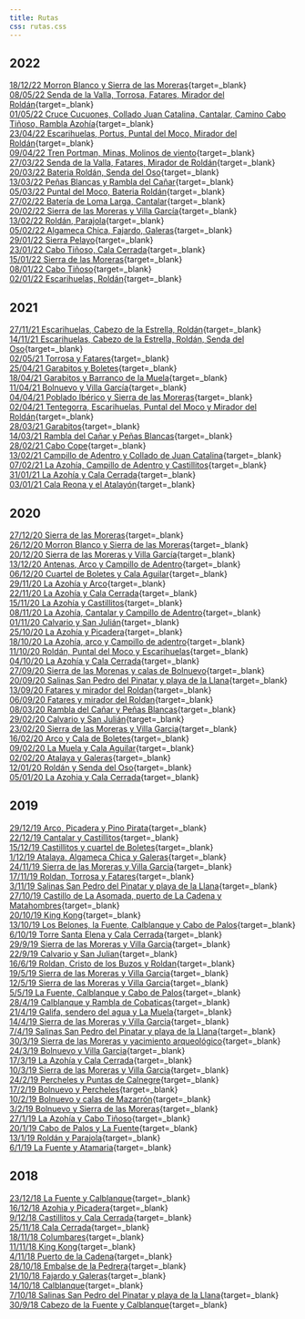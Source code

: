 ```yaml
---
title: Rutas
css: rutas.css
---
```


<!--[](){target=_blank}<br>-->

## 2022
[18/12/22 Morron Blanco y Sierra de las Moreras](https://www.google.com/maps/d/edit?mid=18JS3ORPBe5DYF2z9eaJDX6mxqRsV7QE&usp=sharing){target=_blank}<br>
[08/05/22 Senda de la Valla, Torrosa, Fatares, Mirador del Roldán](https://www.google.com/maps/d/edit?mid=1VNGps3jNppX45ESPgyYWBszgESRqmM8A&usp=sharing){target=_blank}<br>
[01/05/22 Cruce Cucuones, Collado Juan Catalina, Cantalar, Camino Cabo Tiñoso, Rambla Azohía](https://www.google.com/maps/d/edit?mid=1NN-fGqv49aW-rJMHRjJUf7hIZgLE8iNP&usp=sharing){target=_blank}<br>
[23/04/22 Escarihuelas, Portus, Puntal del Moco, Mirador del Roldán](https://www.google.com/maps/d/edit?mid=1uTFULhQ865zmdIumRBKZNNfQx-NAxM9E&usp=sharing){target=_blank}<br>
[09/04/22 Tren Portman, Minas, Molinos de viento](https://www.google.com/maps/d/edit?mid=1E10GYHYT7cjZSEcFH9ZTcDlKm5rDa3il&usp=sharing){target=_blank}<br>
[27/03/22 Senda de la Valla, Fatares, Mirador de Roldán](https://www.google.com/maps/d/edit?mid=1_ilESCyWZdQTde7u8_AyRrZCN2YSGbiF&usp=sharing){target=_blank}<br>
[20/03/22 Bateria Roldán, Senda del Oso](https://www.google.com/maps/d/edit?mid=1qbHzzvN7jPFFsiOB5vphPkZYVNNFkb-N&usp=sharing){target=_blank}<br>
[13/03/22 Peñas Blancas y Rambla del Cañar](https://www.google.com/maps/d/edit?mid=1QmLjIO5_j4R0f8jUb06N6j9Ns82cjRLR&usp=sharing){target=_blank}<br>
[05/03/22 Puntal del Moco, Bateria Roldán](https://www.google.com/maps/d/edit?mid=10_iMFSGGewmesC1NJyPX1yrtHuZrfyvX&usp=sharing){target=_blank}<br>
[27/02/22 Batería de Loma Larga, Cantalar](https://www.google.com/maps/d/edit?mid=1Qk_4swTYhbj3nO6f0IweqbaV40fkzuG-&usp=sharing){target=_blank}<br>
[20/02/22 Sierra de las Moreras y Villa García](https://www.google.com/maps/d/edit?mid=1k91lyfczVwlRsNE0O4HOUiBaDy7cYeJf&usp=sharing){target=_blank}<br>
[13/02/22 Roldán, Parajola](https://www.google.com/maps/d/edit?mid=1aGTfjviIVi2DiD23Lh2sNExDkQXlMp2s&usp=sharing){target=_blank}<br>
[05/02/22 Algameca Chica, Fajardo, Galeras](https://www.google.com/maps/d/edit?mid=1xAD91Qfh3zDAys1DLYlm1TGDTESvOUwe&usp=sharing){target=_blank}<br>
[29/01/22 Sierra Pelayo](https://www.google.com/maps/d/edit?mid=1ONFKA0ts2mqsCQVDnpOGTBEZL3_TyTpq&usp=sharing){target=_blank}<br>
[23/01/22 Cabo Tiñoso, Cala Cerrada](https://www.google.com/maps/d/edit?mid=1cBA7L8c1DNdHXg8vkpm_97WzuyfeG-jY&usp=sharing){target=_blank}<br>
[15/01/22 Sierra de las Moreras](https://www.google.com/maps/d/edit?mid=15gc7wEIeOjJZizHmIUR8X10FWmfo5GIt&usp=sharing){target=_blank}<br>
[08/01/22 Cabo Tiñoso](https://www.google.com/maps/d/edit?mid=1CDKDMLHmjbjjq8TUUD-3ih4qY67tBz8C&usp=sharing){target=_blank}<br>
[02/01/22 Escarihuelas, Roldán](https://www.google.com/maps/d/edit?mid=1-KTzop0VOBXAGIkHFLrlWuBa9v8C-QOQ&usp=sharing){target=_blank}<br>

## 2021
[27/11/21 Escarihuelas, Cabezo de la Estrella, Roldán](https://www.google.com/maps/d/edit?mid=1f72S2iw_PHU996ROQ0EhTPYsyec0boi7&usp=sharing){target=_blank}<br>
[14/11/21 Escarihuelas, Cabezo de la Estrella, Roldán, Senda del Oso](https://www.google.com/maps/d/edit?mid=1vddfIzoLkMdosi66O7C0TTFJHoZsmZxO&usp=sharing){target=_blank}<br>
[02/05/21 Torrosa y Fatares](https://www.google.com/maps/d/edit?mid=1DfeyizEVNUniJLgl6qnWvMPFZvFA4VI2&usp=sharing){target=_blank}<br>
[25/04/21 Garabitos y Boletes](https://www.google.com/maps/d/edit?mid=1ch_59l3pGKacCSLoZDm2CFfiVLvAlRq8&usp=sharing){target=_blank}<br>
[18/04/21 Garabitos y Barranco de la Muela](https://www.google.com/maps/d/edit?mid=19mmeU6Yq5uoG-XDJGaGXQPVjGH6_mJTY&usp=sharing){target=_blank}<br>
[11/04/21 Bolnuevo y Villa García](https://www.google.com/maps/d/edit?mid=1fgc4gXEu3wirIlULhO8fHgjPzrc1CRbY&usp=sharing){target=_blank}<br>
[04/04/21 Poblado Ibérico y Sierra de las Moreras](https://www.google.com/maps/d/edit?mid=1kmTalf3TfT2LLdmfjl9rlBsh39uxYToO&usp=sharing){target=_blank}<br>
[02/04/21 Tentegorra, Escarihuelas, Puntal del Moco y Mirador del Roldán](https://www.google.com/maps/d/edit?mid=15mkq87bHBrhrT3WKDBYDGR2tyS7-LPzD&usp=sharing){target=_blank}<br>
[28/03/21 Garabitos](https://www.google.com/maps/d/edit?mid=1SINaT7MGUGIiLkc5a3Eb42l4IxD56W7B&usp=sharing){target=_blank}<br>
[14/03/21 Rambla del Cañar y Peñas Blancas](https://www.google.com/maps/d/edit?mid=1VkwW10Do6x5eiajQ1pxhyaHldcbFpz4U&usp=sharing){target=_blank}<br>
[28/02/21 Cabo Cope](https://www.google.com/maps/d/edit?mid=1xo1YFJgL5UIwlU1s3Rp2VNi8HkkmkZXl&usp=sharing){target=_blank}<br>
[13/02/21 Campillo de Adentro y Collado de Juan Catalina](https://www.google.com/maps/d/edit?mid=1cTHiWWs7GQTDDHV6FLqXSPnabht5W8wJ&usp=sharing){target=_blank}<br>
[07/02/21 La Azohía, Campillo de Adentro y Castillitos](https://www.google.com/maps/d/edit?mid=1n_4ivPJ84qP6a5-ILz95e4JZrSGBVnpn&usp=sharing){target=_blank}<br>
[31/01/21 La Azohía y Cala Cerrada](https://www.google.com/maps/d/edit?mid=1RioVavyt5FXta4LawmjfxdqE9ZTp6W3G&usp=sharing){target=_blank}<br>
[03/01/21 Cala Reona y el Atalayón](https://www.google.com/maps/d/edit?mid=10ANrA_8nX-W7YrnD1KZvqajVGtYoM-xE&usp=sharing){target=_blank}<br>

## 2020
[27/12/20 Sierra de las Moreras](https://www.google.com/maps/d/edit?mid=1uuWgO-Nd4IpSPnrxV6I1Wa8uk-d9usx3&usp=sharing){target=_blank}<br>
[26/12/20 Morron Blanco y Sierra de las Moreras](https://www.google.com/maps/d/edit?mid=1rZw_q44RcTmTCmh5kaezC1s2idb2Db63&usp=sharing){target=_blank}<br>
[20/12/20 Sierra de las Moreras y Villa García](https://www.google.com/maps/d/edit?mid=1_26y__fsrYFOhTNdKnD3UzlV0e8T2zGK&usp=sharing){target=_blank}<br>
[13/12/20 Antenas, Arco y Campillo de Adentro](https://www.google.com/maps/d/edit?mid=1vnicsHXLm67Xb_zCV2dq8E3l3ACvhuXJ&usp=sharing){target=_blank}<br>
[06/12/20 Cuartel de Boletes y Cala Aguilar](https://www.google.com/maps/d/edit?mid=17V_WJWMw2M1qbTj5U5kFXdRFNzs_NXUU&usp=sharing){target=_blank}<br>
[29/11/20 La Azohía y Arco](https://www.google.com/maps/d/edit?mid=1tQNQxLhyhau7aQCyLNzwigrq-ehNvdVE&usp=sharing){target=_blank}<br>
[22/11/20 La Azohía y Cala Cerrada](https://www.google.com/maps/d/edit?mid=1l6k1vyIaKN3s8asN9MLdHxDZ80CInxbR&usp=sharing){target=_blank}<br>
[15/11/20 La Azohía y Castillitos](https://www.google.com/maps/d/edit?mid=19IhxN2p7Mdk0Zr3nmiBXHKmtSE_RZHzV&usp=sharing){target=_blank}<br>
[08/11/20 La Azohía, Cantalar y Campillo de Adentro](https://www.google.com/maps/d/edit?mid=1RNehd45vXBjrUspi7iM-3aWxyYtCiT8L&usp=sharing){target=_blank}<br>
[01/11/20 Calvario y San Julián](https://www.google.com/maps/d/edit?mid=1oqdKBHZWeZyCYzMMGBaOL9mmQEGN3oYR&usp=sharing){target=_blank}<br>
[25/10/20 La Azohía y Picadera](https://www.google.com/maps/d/edit?mid=13U0zHARkutPKhWdzfWkScQ61HA3f8RXW&usp=sharing){target=_blank}<br>
[18/10/20 La Azohía, arco y Campillo de adentro](https://www.google.com/maps/d/edit?mid=1lDdoIL3WJAT9HAr0dt6-0Z6s80c6mXmM&usp=sharing){target=_blank}<br>
[11/10/20 Roldán, Puntal del Moco y Escarihuelas](https://www.google.com/maps/d/edit?mid=1uYTE8-kpDHIPNNM55hz4KPzkhHEDIlaH&usp=sharing){target=_blank}<br>
[04/10/20 La Azohía y Cala Cerrada](https://www.google.com/maps/d/edit?mid=1tEO9OKGQ9t-49amV9qWKeuS45viGqe36&usp=sharing){target=_blank}<br>
[27/09/20 Sierra de las Morenas y calas de Bolnuevo](https://www.google.com/maps/d/edit?mid=1ZbdzUV47mK6SFK-eBeG0bCm2lM8MSHC4&usp=sharing){target=_blank}<br>
[20/09/20 Salinas San Pedro del Pinatar y playa de la Llana](https://www.google.com/maps/d/edit?mid=1nQd8-RwVuB-W493ehe3om5f6JRY_0xTa&usp=sharing){target=_blank}<br>
[13/09/20 Fatares y mirador del Roldan](https://www.google.com/maps/d/edit?mid=1I3Nviue-2ptl5u32ECgRsDoryweSp2SC&usp=sharing){target=_blank}<br>
[06/09/20 Fatares y mirador del Roldan](https://www.google.com/maps/d/edit?mid=1Jt3ZYey0FUCAoB6VbMck3LWRNsd6O6GS&usp=sharing){target=_blank}<br>
[08/03/20 Rambla del Cañar y Peñas Blancas](https://drive.google.com/open?id=1wlySOr_HahXt0x_UdJ0d237fXrYMViWf&usp=sharing){target=_blank}<br>
[29/02/20 Calvario y San Julián](https://drive.google.com/open?id=1MNUikGzJ16puk3PabreLf8bHwZsCjom4&usp=sharing){target=_blank}<br>
[23/02/20 Sierra de las Moreras y Villa Garcia](https://drive.google.com/open?id=1zMen38DspHBRqIiRA0cj128gG2bDsb9m&usp=sharing){target=_blank}<br>
[16/02/20 Arco y Cala de Boletes](https://drive.google.com/open?id=1fia5tECwY-br3MFqaB0E6JPChqcm7pFd&usp=sharing){target=_blank}<br>
[09/02/20 La Muela y Cala Aguilar](https://drive.google.com/open?id=1lxbxmUQ2R7jjeOHPwhvI7xguAR0zariJ&usp=sharing){target=_blank}<br>
[02/02/20 Atalaya y Galeras](https://drive.google.com/open?id=1YOfkiBjHlawouZPwJLsAJIrGvBQ9cXYE&usp=sharing){target=_blank}<br>
[12/01/20 Roldán y Senda del Oso](https://drive.google.com/open?id=1JE9arFTtEx_dbG-zz1YNADhLglI6sSwD&usp=sharing){target=_blank}<br>
[05/01/20 La Azohia y Cala Cerrada](https://drive.google.com/open?id=1C4yQki-U9KJjvNJGL69I5V6tHHhBSa8S&usp=sharing){target=_blank}<br>

## 2019
[29/12/19 Arco, Picadera y Pino Pirata](https://drive.google.com/open?id=1FYMXTrx4kQoV4aRA-ZlDE6oDUWE6XLId&usp=sharing){target=_blank}<br>
[22/12/19 Cantalar y Castillitos](https://drive.google.com/open?id=19oe2k0W3MnLp9wxK0FpLZv-g9sA46IqX&usp=sharing){target=_blank}<br>
[15/12/19 Castillitos y cuartel de Boletes](https://drive.google.com/open?id=1JI4G2Ee4wSp_owuQ4vTNEBSnYopOrGBn&usp=sharing){target=_blank}<br>
[1/12/19 Atalaya, Algameca Chica y Galeras](https://drive.google.com/open?id=1eDvdx2aHGw3YlovCGHDJabCLLDQ7s7pn&usp=sharing){target=_blank}<br>
[24/11/19 Sierra de las Moreras y Villa Garcia](https://drive.google.com/open?id=1S1vn0yimtclVzmLj_hmui1eCgZnjrdYt&usp=sharing){target=_blank}<br>
[17/11/19 Roldan, Torrosa y Fatares](https://drive.google.com/open?id=1KBKbgCmEkXOTBDKDfb-QSbifyxhgUIdY&usp=sharing){target=_blank}<br>
[3/11/19 Salinas San Pedro del Pinatar y playa de la Llana](https://drive.google.com/open?id=1HWoGr1Lxuk0wiew-OiCgIqcwZlh7tQvX&usp=sharing){target=_blank}<br>
[27/10/19 Castillo de La Asomada, puerto de La Cadena y Matahombres](https://drive.google.com/open?id=1cb7uTKy5SayCf6gjFIvyMBqrmmPyfsDt&usp=sharing){target=_blank}<br>
[20/10/19 King Kong](https://drive.google.com/open?id=1Am7ge-AJSZtJP9OStMbJnOiEBBeKK_vN&usp=sharing){target=_blank}<br>
[13/10/19 Los Belones, la Fuente, Calblanque y Cabo de Palos](https://drive.google.com/open?id=1p7TvWpjzMS4m67BgyvagQGzbMuNrYPC6&usp=sharing){target=_blank}<br>
[6/10/19 Torre Santa Elena y Cala Cerrada](https://drive.google.com/open?id=1X_gp0C1rbkichitcwNbtbFjZa0gCjJo_&usp=sharing){target=_blank}<br>
[29/9/19 Sierra de las Moreras y Villa Garcia](https://drive.google.com/open?id=1JSseJHa9y6wDImNpBwiCIhqY6vbbewSf&usp=sharing){target=_blank}<br>
[22/9/19 Calvario y San Julian](https://drive.google.com/open?id=1DdjZWNy2hQfOc7Enem4qQv7cPcXjFcbH&usp=sharing){target=_blank}<br>
[16/6/19 Roldan, Cristo de los Buzos y Roldan](https://drive.google.com/open?id=17WOofTiBSxdzZa-KLONKIoyy28-5ng5l&usp=sharing){target=_blank}<br>
[19/5/19 Sierra de las Moreras y Villa Garcia](https://drive.google.com/open?id=1IXTl0kd6KL8IYcb2X-aT0eMCJtKAr7Xw&usp=sharing){target=_blank}<br>
[12/5/19 Sierra de las Moreras y Villa Garcia](https://drive.google.com/open?id=1ujl3uL28GELQSGXclI3rlazUV5ImhrAQ&usp=sharing){target=_blank}<br>
[5/5/19 La Fuente, Calblanque y Cabo de Palos](https://drive.google.com/open?id=15RlVqUp0SI77vQrjUCG4KZwYUFzJ6lfF&usp=sharing){target=_blank}<br>
[28/4/19 Calblanque y Rambla de Cobaticas](https://drive.google.com/open?id=14WvhMiP_FZ4cvArtY_H1PAbXwWhpbIyP&usp=sharing){target=_blank}<br>
[21/4/19 Galifa, sendero del agua y La Muela](https://drive.google.com/open?id=1bUH7zAmBpqDXUyKel4gcpHPCUeBDmhR_&usp=sharing){target=_blank}<br>
[14/4/19 Sierra de las Moreras y Villa Garcia](https://drive.google.com/open?id=1EhNXOlUHuYTbFYd9xYYB9dpiXokAw84i&usp=sharing){target=_blank}<br>
[7/4/19 Salinas San Pedro del Pinatar y playa de la Llana](https://drive.google.com/open?id=1bh-Ik9wCtqK0xXrSFw4FWvxI9Gyp0SkG&usp=sharing){target=_blank}<br>
[30/3/19 Sierra de las Moreras y yacimiento arqueológico](https://drive.google.com/open?id=1OchwuolBq2tDDiu-NKorFm9Atm_B07-R&usp=sharing){target=_blank}<br>
[24/3/19 Bolnuevo y Villa Garcia](https://drive.google.com/open?id=1Es50XK_gbTFhFCawitV6eNVq2UolT_MM&usp=sharing){target=_blank}<br>
[17/3/19 La Azohía y Cala Cerrada](https://drive.google.com/open?id=1heCsDA7cf3zUMBIzKP29jQKNuH8hDDw_&usp=sharing){target=_blank}<br>
[10/3/19 Sierra de las Moreras y Villa Garcia](https://drive.google.com/open?id=1Htn1vmEicylm9BFIAtXxWMSJYZYKHtzJ&usp=sharing){target=_blank}<br>
[24/2/19 Percheles y Puntas de Calnegre](https://drive.google.com/open?id=1JttYnUG8npaIrdX2U_EQJ0D4L2eaSNzK&usp=sharing){target=_blank}<br>
[17/2/19 Bolnuevo y Percheles](https://drive.google.com/open?id=1kRDR8_Z_AoghuC7mGQNAW8D4RVpgDuSN&usp=sharing){target=_blank}<br>
[10/2/19 Bolnuevo y calas de Mazarrón](https://drive.google.com/open?id=11gzYI3IDa9wjq3_EO1s4rqlnNXKqPmxw&usp=sharing){target=_blank}<br>
[3/2/19 Bolnuevo y Sierra de las Moreras](https://drive.google.com/open?id=1EDe1_oGQvgPy7zNA6VvGzLteSAe57MUG&usp=sharing){target=_blank}<br>
[27/1/19 La Azohía y Cabo Tiñoso](https://drive.google.com/open?id=1zsMbEUHsQlLrL-EoiHpx1Sy0hvYYO4TE&usp=sharing){target=_blank}<br>
[20/1/19 Cabo de Palos y La Fuente](https://drive.google.com/open?id=12JfW8IvqdIkShwYMXGtnWNQeOwIyBeeM&usp=sharing){target=_blank}<br>
[13/1/19 Roldán y Parajola](https://drive.google.com/open?id=1-Y2x0vrmFxQ2rimdPw0sIwKy4suFJqyT&usp=sharing){target=_blank}<br>
[6/1/19 La Fuente y Atamaria](https://drive.google.com/open?id=1424fDf9fSM09UrV1xPYOaAYgI6quqwgm&usp=sharing){target=_blank}<br>

## 2018
[23/12/18 La Fuente y Calblanque](https://drive.google.com/open?id=1heJZ6Z0HHi-o69XL35TpQSYq7wf0WlrV&usp=sharing){target=_blank}<br>
[16/12/18 Azohia y Picadera](https://drive.google.com/open?id=1t_p1MuzZfxqk1c2Ybag886J6VhiGo_iB&usp=sharing){target=_blank}<br>
[9/12/18 Castillitos y Cala Cerrada](https://drive.google.com/open?id=1K6I3o1YSCpO233Gfar5rkvhhLFeRCZ0k&usp=sharing){target=_blank}<br>
[25/11/18 Cala Cerrada](https://drive.google.com/open?id=1AR37tQ3FuZFqPJ3RwhyWMcw9vxYk9JTz&usp=sharing){target=_blank}<br>
[18/11/18 Columbares](https://drive.google.com/open?id=1KryIGnm9hDNQPWyE9tFbcRRMdp36ZTvt&usp=sharing){target=_blank}<br>
[11/11/18 King Kong](https://drive.google.com/open?id=1WByAHSYekeodh8ihhkPT57TUF6k28ZK-&usp=sharing){target=_blank}<br>
[4/11/18 Puerto de la Cadena](https://drive.google.com/open?id=1R6Z4nxw76bMRlbJqDJCEZSQ-aw0jNp9S&usp=sharing){target=_blank}<br>
[28/10/18 Embalse de la Pedrera](https://drive.google.com/open?id=1hLoQU-fNaWEMLVS4n-iGCE71-an5exM3&usp=sharing){target=_blank}<br>
[21/10/18 Fajardo y Galeras](https://drive.google.com/open?id=1qI8wDwlN4necJHaGUZoAmwcmVYNK9C8T&usp=sharing){target=_blank}<br>
[14/10/18 Calblanque](https://drive.google.com/open?id=1gnWxvLuzf3oNmE8wYENxxHL88IlvqTYQ&usp=sharing){target=_blank}<br>
[7/10/18 Salinas San Pedro del Pinatar y playa de la Llana](https://drive.google.com/open?id=1O1kcgXi4FLrUNguxtoI7qsubqIyywJJL&usp=sharing){target=_blank}<br>
[30/9/18 Cabezo de la Fuente y Calblanque](https://drive.google.com/open?id=1tBCZDhQxF6PtDgiTAWn4rDeK-YluFS8Q&usp=sharing){target=_blank}<br>

